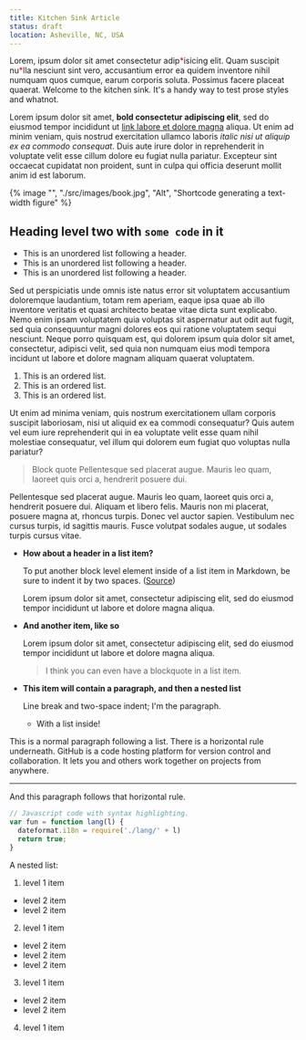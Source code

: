 ```yaml
---
title: Kitchen Sink Article
status: draft
location: Asheville, NC, USA
---
```

Lorem, ipsum dolor sit amet consectetur adip<span style="color:red;">\*</span>isicing elit. Quam suscipit nu<span style="color:red;">\*</span>lla nesciunt sint vero, accusantium error ea quidem inventore nihil numquam quos cumque, earum corporis soluta. Possimus facere placeat quaerat. Welcome to the kitchen sink. It's a handy way to test prose styles and whatnot.

Lorem ipsum dolor sit amet, **bold consectetur adipiscing elit**, sed do eiusmod tempor incididunt ut [link labore et dolore magna](#0) aliqua. Ut enim ad minim veniam, quis nostrud exercitation ullamco laboris *italic nisi ut aliquip ex ea commodo consequat*. Duis aute irure dolor in reprehenderit in voluptate velit esse cillum dolore eu fugiat nulla pariatur. Excepteur sint occaecat cupidatat non proident, sunt in culpa qui officia deserunt mollit anim id est laborum.

{% image "", "./src/images/book.jpg", "Alt", "Shortcode generating a text-width figure" %}

## Heading level two with `some code` in it

- This is an unordered list following a header.
- This is an unordered list following a header.
- This is an unordered list following a header.

Sed ut perspiciatis unde omnis iste natus error sit voluptatem accusantium doloremque laudantium, totam rem aperiam, eaque ipsa quae ab illo inventore veritatis et quasi architecto beatae vitae dicta sunt explicabo. Nemo enim ipsam voluptatem quia voluptas sit aspernatur aut odit aut fugit, sed quia consequuntur magni dolores eos qui ratione voluptatem sequi nesciunt. Neque porro quisquam est, qui dolorem ipsum quia dolor sit amet, consectetur, adipisci velit, sed quia non numquam eius modi tempora incidunt ut labore et dolore magnam aliquam quaerat voluptatem.

1. This is an ordered list.
2. This is an ordered list.
3. This is an ordered list.

Ut enim ad minima veniam, quis nostrum exercitationem ullam corporis suscipit laboriosam, nisi ut aliquid ex ea commodi consequatur? Quis autem vel eum iure reprehenderit qui in ea voluptate velit esse quam nihil molestiae consequatur, vel illum qui dolorem eum fugiat quo voluptas nulla pariatur?

> Block quote Pellentesque sed placerat augue. Mauris leo quam, laoreet quis orci a, hendrerit posuere dui.

Pellentesque sed placerat augue. Mauris leo quam, laoreet quis orci a, hendrerit posuere dui. Aliquam et libero felis. Mauris non mi placerat, posuere magna at, rhoncus turpis. Donec vel auctor sapien. Vestibulum nec cursus turpis, id sagittis mauris. Fusce volutpat sodales augue, ut sodales turpis cursus vitae.

* **How about a header in a list item?**

  To put another block level element inside of a list item in Markdown, be sure to indent it by two spaces. ([Source](https://www.markdownguide.org/basic-syntax/#paragraphs))

  Lorem ipsum dolor sit amet, consectetur adipiscing elit, sed do eiusmod tempor incididunt ut labore et dolore magna aliqua.

* **And another item, like so**

  Lorem ipsum dolor sit amet, consectetur adipiscing elit, sed do eiusmod tempor incididunt ut labore et dolore magna aliqua.

  > I think you can even have a blockquote in a list item.

* **This item will contain a paragraph, and then a nested list**

  Line break and two-space indent; I'm the paragraph.

  * With a list inside!

This is a normal paragraph following a list. There is a horizontal rule underneath. GitHub is a code hosting platform for version control and collaboration. It lets you and others work together on projects from anywhere.

---

And this paragraph follows that horizontal rule.

```js
// Javascript code with syntax highlighting.
var fun = function lang(l) {
  dateformat.i18n = require('./lang/' + l)
  return true;
}
```

A nested list:

1. level 1 item
  - level 2 item
  - level 2 item
2. level 1 item
  - level 2 item
  - level 2 item
  - level 2 item
3. level 1 item
  - level 2 item
  - level 2 item
4. level 1 item
